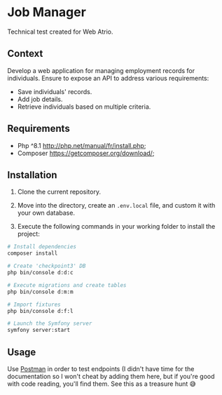 # Job Manager
Technical test created for Web Atrio. 

## Context

Develop a web application for managing employment records for individuals. Ensure to expose an API to address various requirements:

- Save individuals' records.
- Add job details.
- Retrieve individuals based on multiple criteria.

## Requirements

- Php ^8.1 http://php.net/manual/fr/install.php;
- Composer https://getcomposer.org/download/;

## Installation

1. Clone the current repository.

3. Move into the directory, create an `.env.local` file, and custom it with your own database.

4. Execute the following commands in your working folder to install the project:

```bash
# Install dependencies
composer install

# Create 'checkpoint3' DB
php bin/console d:d:c

# Execute migrations and create tables
php bin/console d:m:m

# Import fixtures
php bin/console d:f:l

# Launch the Symfony server
symfony server:start
```

## Usage

Use [Postman](https://www.postman.com/) in order to test endpoints (I didn't have time for the documentation so I won't cheat by adding them here, but if you're good with code reading, you'll find them. See this as a treasure hunt 😅
